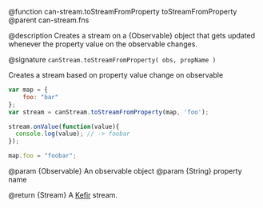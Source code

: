 @function can-stream.toStreamFromProperty toStreamFromProperty
@parent can-stream.fns


@description Creates a stream on a {Observable} object that gets updated whenever the property value on the observable changes.

@signature `canStream.toStreamFromProperty( obs, propName )`

  Creates a stream based on property value change on observable

  ```js
  var map = {
      foo: "bar"
  };
  var stream = canStream.toStreamFromProperty(map, 'foo');

  stream.onValue(function(value){
    console.log(value); // -> foobar
  });

  map.foo = "foobar";
  ```
  @param {Observable} An observable object
  @param {String} property name

  @return {Stream} A [Kefir](https://rpominov.github.io/kefir/) stream.
